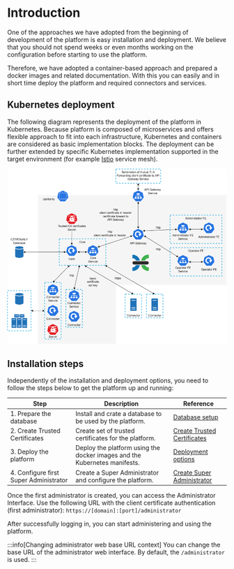 # Introduction

One of the approaches we have adopted from the beginning of development of the platform is easy installation and deployment. We believe that you should not spend weeks or even months working on the configuration before starting to use the platform.

Therefore, we have adopted a container-based approach and prepared a docker images and related documentation. With this you can easily and in short time deploy the platform and required connectors and services.

## Kubernetes deployment

The following diagram represents the deployment of the platform in Kubernetes. Because platform is composed of microservices and offers flexible approach to fit into each infrastructure, Kubernetes and containers are considered as basic implementation blocks. The deployment can be further extended by specific Kubernetes implementation supported in the target environment (for example [Istio](https://istio.io/) service mesh).

![Kubernetes deployment diagram](../../assets/kubernetes/kubernetes-deployment-diagram.png)

## Installation steps

Independently of the installation and deployment options, you need to follow the steps below to get the platform up and running:

| Step                                   | Description                                                               | Reference                                                  |
|----------------------------------------|---------------------------------------------------------------------------|------------------------------------------------------------|
| 1. Prepare the database                | Install and crate a database to be used by the platform.                  | [Database setup](database-setup)                           |
| 2. Create Trusted Certificates         | Create set of trusted certificates for the platform.                      | [Create Trusted Certificates](create-trusted-certificates) |
| 3. Deploy the platform                 | Deploy the platform using the docker images and the Kubernetes manifests. | [Deployment options](deployment/deployment-options)        |
| 4. Configure first Super Administrator | Create a Super Administrator and configure the platform.                  | [Create Super Administrator](create-super-administrator)   |

Once the first administrator is created, you can access the Administrator Interface.
Use the following URL with the client certificate authentication (first administrator):
`https://[domain]:[port]/administrator`

After successfully logging in, you can start administering and using the platform.

:::info[Changing administrator web base URL context]
You can change the base URL of the administrator web interface. By default, the `/administrator` is used.
:::